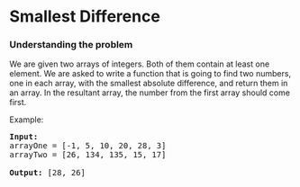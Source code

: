 # Smallest Difference

### Understanding the problem

We are given two arrays of integers. Both of them contain at least one element. We are asked to write a function that is going to find two numbers, one in each array, with the smallest absolute difference, and return them in an array. In the resultant array, the number from the first array should come first.

Example:

<pre>
<b>Input:</b>
arrayOne = [-1, 5, 10, 20, 28, 3]
arrayTwo = [26, 134, 135, 15, 17]

<b>Output:</b> [28, 26]
</pre>

#